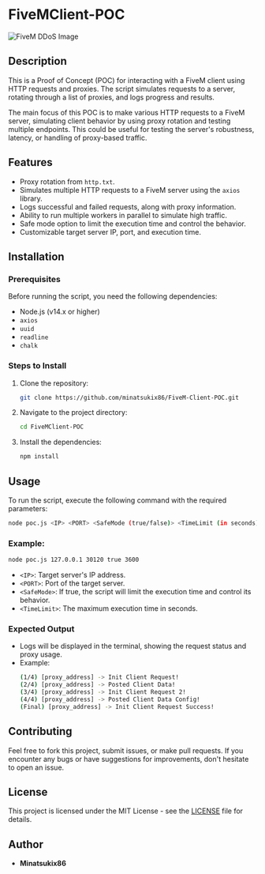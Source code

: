 
# FiveMClient-POC



![FiveM DDoS Image](https://www.ouiheberg.com/assets/img/fivemddos.png)

## Description
This is a Proof of Concept (POC) for interacting with a FiveM client using HTTP requests and proxies. The script simulates requests to a server, rotating through a list of proxies, and logs progress and results.

The main focus of this POC is to make various HTTP requests to a FiveM server, simulating client behavior by using proxy rotation and testing multiple endpoints. This could be useful for testing the server's robustness, latency, or handling of proxy-based traffic.

## Features
- Proxy rotation from `http.txt`.
- Simulates multiple HTTP requests to a FiveM server using the `axios` library.
- Logs successful and failed requests, along with proxy information.
- Ability to run multiple workers in parallel to simulate high traffic.
- Safe mode option to limit the execution time and control the behavior.
- Customizable target server IP, port, and execution time.

## Installation

### Prerequisites
Before running the script, you need the following dependencies:
- Node.js (v14.x or higher)
- `axios`
- `uuid`
- `readline`
- `chalk`

### Steps to Install
1. Clone the repository:
    ```bash
    git clone https://github.com/minatsukix86/FiveM-Client-POC.git
    ```
2. Navigate to the project directory:
    ```bash
    cd FiveMClient-POC
    ```
3. Install the dependencies:
    ```bash
    npm install
    ```

## Usage

To run the script, execute the following command with the required parameters:

```bash
node poc.js <IP> <PORT> <SafeMode (true/false)> <TimeLimit (in seconds)>
```

### Example:
```bash
node poc.js 127.0.0.1 30120 true 3600
```

- `<IP>`: Target server's IP address.
- `<PORT>`: Port of the target server.
- `<SafeMode>`: If true, the script will limit the execution time and control its behavior.
- `<TimeLimit>`: The maximum execution time in seconds.

### Expected Output
- Logs will be displayed in the terminal, showing the request status and proxy usage.
- Example:
    ```bash
    (1/4) [proxy_address] -> Init Client Request!
    (2/4) [proxy_address] -> Posted Client Data!
    (3/4) [proxy_address] -> Init Client Request 2!
    (4/4) [proxy_address] -> Posted Client Data Config!
    (Final) [proxy_address] -> Init Client Request Success!
    ```

## Contributing
Feel free to fork this project, submit issues, or make pull requests. If you encounter any bugs or have suggestions for improvements, don't hesitate to open an issue.

## License
This project is licensed under the MIT License - see the [LICENSE](LICENSE) file for details.

## Author
- **Minatsukix86**


